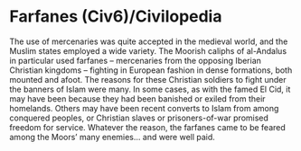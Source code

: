 # Farfanes (Civ6)/Civilopedia

The use of mercenaries was quite accepted in the medieval world, and the Muslim states employed a wide variety. The Moorish caliphs of al-Andalus in particular used farfanes – mercenaries from the opposing Iberian Christian kingdoms – fighting in European fashion in dense formations, both mounted and afoot. The reasons for these Christian soldiers to fight under the banners of Islam were many. In some cases, as with the famed El Cid, it may have been because they had been banished or exiled from their homelands. Others may have been recent converts to Islam from among conquered peoples, or Christian slaves or prisoners-of-war promised freedom for service. Whatever the reason, the farfanes came to be feared among the Moors’ many enemies… and were well paid.
